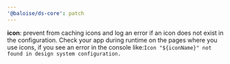 ```yaml
---
'@baloise/ds-core': patch
---
```


**icon**: prevent from caching icons and log an error if an icon does not exist in the configuration. Check your app during runtime on the pages where you use icons, if you see an error in the console like:`Icon "${iconName}" not found in design system configuration.`
